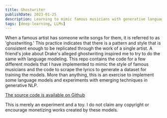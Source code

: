 ```yaml
---
title: Ghostwriter
publishDate: 2023-01-25
description: Learning to mimic famous musicians with generative language models.
tags: [deep-learning, LLMs]
---
```

When a famous artist has someone write songs for them, it is referred to as 'ghostwriting.' 
This practice indicates that there is a pattern and style that is consistent enough to be replicated through the work of a single
artist. A friend's joke about Drake's alleged ghostwriting inspired me to try to do the same with language modeling. This repo contains
the code for a few different models that I have implemented to mimic the style of famous musicians and the code to scrape the lyrics
to generate a dataset for training the models. More than anything, this is an exercise to implement some language models and experiments with emerging techniques in generative NLP.

[The source code is available on Github](https://github.com/walln/ghostwriter)

This is merely an experiment and a toy. I do not claim any copyright or encourage monetizing works created by these models.

